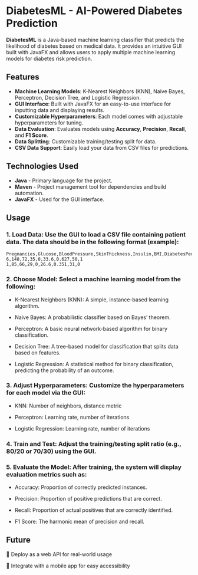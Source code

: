 # DiabetesML - AI-Powered Diabetes Prediction

**DiabetesML** is a Java-based machine learning classifier that predicts the likelihood of diabetes based on medical data. It provides an intuitive GUI built with JavaFX and allows users to apply multiple machine learning models for diabetes risk prediction.

## Features

- **Machine Learning Models**: K-Nearest Neighbors (KNN), Naive Bayes, Perceptron, Decision Tree, and Logistic Regression.
- **GUI Interface**: Built with JavaFX for an easy-to-use interface for inputting data and displaying results.
- **Customizable Hyperparameters**: Each model comes with adjustable hyperparameters for tuning.
- **Data Evaluation**: Evaluates models using **Accuracy**, **Precision**, **Recall**, and **F1 Score**.
- **Data Splitting**: Customizable training/testing split for data.
- **CSV Data Support**: Easily load your data from CSV files for predictions.

## Technologies Used

- **Java** - Primary language for the project.
- **Maven** - Project management tool for dependencies and build automation.
- **JavaFX** - Used for the GUI interface.


## Usage

### **1. Load Data:** Use the GUI to load a CSV file containing patient data. The data should be in the following format (example):
```console
Pregnancies,Glucose,BloodPressure,SkinThickness,Insulin,BMI,DiabetesPedigreeFunction,Age,Outcome
6,148,72,35,0,33.6,0.627,50,1
1,85,66,29,0,26.6,0.351,31,0
```

### **2. Choose Model:** Select a machine learning model from the following:
   
- K-Nearest Neighbors (KNN): A simple, instance-based learning algorithm.

- Naive Bayes: A probabilistic classifier based on Bayes’ theorem.

- Perceptron: A basic neural network-based algorithm for binary classification.

- Decision Tree: A tree-based model for classification that splits data based on features.

- Logistic Regression: A statistical method for binary classification, predicting the probability of an outcome.

### **3. Adjust Hyperparameters:** Customize the hyperparameters for each model via the GUI:

- KNN: Number of neighbors, distance metric

- Perceptron: Learning rate, number of iterations

- Logistic Regression: Learning rate, number of iterations

### **4. Train and Test:** Adjust the training/testing split ratio (e.g., 80/20 or 70/30) using the GUI.

### **5. Evaluate the Model:** After training, the system will display evaluation metrics such as:
   
- Accuracy: Proportion of correctly predicted instances.

- Precision: Proportion of positive predictions that are correct.

- Recall: Proportion of actual positives that are correctly identified.

- F1 Score: The harmonic mean of precision and recall.

## Future

🔹 Deploy as a web API for real-world usage

🔹 Integrate with a mobile app for easy accessibility
